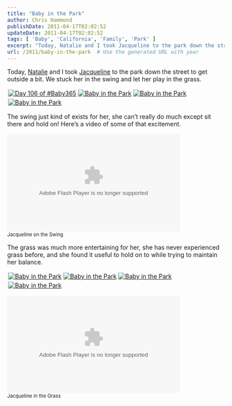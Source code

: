 ```yaml
---
title: "Baby in the Park"
author: Chris Hammond
publishDate: 2011-04-17T02:02:52
updateDate: 2011-04-17T02:02:52
tags: [ 'Baby', 'California', 'Family', 'Park' ]
excerpt: "Today, Natalie and I took Jacqueline to the park down the street to get outside a bit. We stuck her in the swing and let her play in the grass.    The swing just kind of exists for her, she can’t really do much except sit there and hold on! Here’s a video of some of that excitement.      Jacqueline on the Swing  The grass was much more entertaining for her, she has never experienced grass before, and she found it useful to hold on to while trying to maintain her balance.        Jacqueline in the Grass"
url: /2011/baby-in-the-park  # Use the generated URL with year
---
```

<p>Today, <a href="https://www.nataliehammond.com" target="_blank">Natalie</a> and I took <a href="https://www.jacquelinehammond.com/" target="_blank">Jacqueline</a> to the park down the street to get outside a bit. We stuck her in the swing and let her play in the grass.</p>  <p><a title="Day 106 of #Baby365" href="https://www.flickr.com/photos/17726343@N00/5626030217/"><img border="0" hspace="2" alt="Day 106 of #Baby365" vspace="2" src="https://static.flickr.com/5150/5626030217_6030062ecb_m.jpg" /></a><a title="Baby in the Park" href="https://www.flickr.com/photos/17726343@N00/5626029503/"><img border="0" hspace="2" alt="Baby in the Park" vspace="2" src="https://static.flickr.com/5025/5626029503_7ec2c04948_m.jpg" /></a><a title="Baby in the Park" href="https://www.flickr.com/photos/17726343@N00/5626616058/"><img border="0" hspace="2" alt="Baby in the Park" vspace="2" src="https://static.flickr.com/5310/5626616058_d085db83ff_m.jpg" /></a><a title="Baby in the Park" href="https://www.flickr.com/photos/17726343@N00/5626615256/"><img border="0" hspace="2" alt="Baby in the Park" vspace="2" src="https://static.flickr.com/5228/5626615256_e79ae4749b_m.jpg" /></a></p>  <p>The swing just kind of exists for her, she can’t really do much except sit there and hold on! Here’s a video of some of that excitement.</p>  <div style="padding-bottom: 0px; margin: 0px; padding-left: 0px; padding-right: 0px; display: inline; float: none; padding-top: 0px" id="scid:5737277B-5D6D-4f48-ABFC-DD9C333F4C5D:bd0e0e77-1b00-492e-9179-e983b5fd1788" class="wlWriterEditableSmartContent"><div><object type="application/x-shockwave-flash" width="400" height="227" data="https://www.flickr.com/apps/video/stewart.swf?v=71377" classid="clsid:D27CDB6E-AE6D-11cf-96B8-444553540000"> <param name="flashvars" value="intl_lang=en-us&amp;photo_secret=ff7fc518dc&amp;photo_id=5626149047&amp;hd_default=false"></param> <param name="movie" value="https://www.flickr.com/apps/video/stewart.swf?v=71377"></param> <param name="bgcolor" value="#000000"></param> <param name="allowFullScreen" value="true"></param><embed type="application/x-shockwave-flash" src="https://www.flickr.com/apps/video/stewart.swf?v=71377" bgcolor="#000000" allowfullscreen="true" flashvars="intl_lang=en-us&photo_secret=ff7fc518dc&photo_id=5626149047&hd_default=false" height="227" width="400"></embed></object></div><div style="width:400px;clear:both;font-size:.8em">Jacqueline on the Swing</div></div>  <p>The grass was much more entertaining for her, she has never experienced grass before, and she found it useful to hold on to while trying to maintain her balance.</p>  <p><a title="Baby in the Park" href="https://www.flickr.com/photos/17726343@N00/5626039223/"><img border="0" hspace="2" alt="Baby in the Park" vspace="2" src="https://static.flickr.com/5029/5626039223_b926513d94_m.jpg" /></a><a title="Baby in the Park" href="https://www.flickr.com/photos/17726343@N00/5626036747/"><img border="0" hspace="2" alt="Baby in the Park" vspace="2" src="https://static.flickr.com/5184/5626036747_9bfe41532e_m.jpg" /></a><a title="Baby in the Park" href="https://www.flickr.com/photos/17726343@N00/5626035843/"><img border="0" hspace="2" alt="Baby in the Park" vspace="2" src="https://static.flickr.com/5149/5626035843_c463474e8c_m.jpg" /></a><a title="Baby in the Park" href="https://www.flickr.com/photos/17726343@N00/5626620256/"><img border="0" hspace="2" alt="Baby in the Park" vspace="2" src="https://static.flickr.com/5065/5626620256_6c06dc42bf_m.jpg" /></a></p>  <div style="padding-bottom: 0px; margin: 0px; padding-left: 0px; padding-right: 0px; display: inline; float: none; padding-top: 0px" id="scid:5737277B-5D6D-4f48-ABFC-DD9C333F4C5D:e285f677-e2ec-49fe-b80a-665649844a71" class="wlWriterEditableSmartContent"><div><object type="application/x-shockwave-flash" width="400" height="225" data="https://www.flickr.com/apps/video/stewart.swf?v=71377" classid="clsid:D27CDB6E-AE6D-11cf-96B8-444553540000"> <param name="flashvars" value="intl_lang=en-us&amp;photo_secret=6967665a2c&amp;photo_id=5626183347"></param> <param name="movie" value="https://www.flickr.com/apps/video/stewart.swf?v=71377"></param> <param name="bgcolor" value="#000000"></param> <param name="allowFullScreen" value="true"></param><embed type="application/x-shockwave-flash" src="https://www.flickr.com/apps/video/stewart.swf?v=71377" bgcolor="#000000" allowfullscreen="true" flashvars="intl_lang=en-us&photo_secret=6967665a2c&photo_id=5626183347" height="225" width="400"></embed></object></div><div style="width:400px;clear:both;font-size:.8em">Jacqueline in the Grass</div></div>
